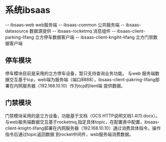 # 系统ibsaas
  -- ibsaas-web web服务端
  -- ibsaas-common 公共服务端
  -- ibsaas-datasource 数据源提供
  -- ibsaas-rocketmq 消息组件
  -- ibsaas-client-parking-lifang 立方停车数据客户端
  -- ibsaas-client-kngiht-lifang 立方门禁数据客户端
  
## 停车模块
   停车模块目前是采用的立方停车设备，暂只支持查询业务功能。
   与web 服务端数据交互基于tcp，web端为服务端（端口8888），ibsaas-client-pakring-lifang部署在内网服务器（192.168.10.10）作为tcp的lient端
   提供数据。
  
## 门禁模块
   门禁模块采用的是立方设备，功能基于文档（OCS HTTP说明文档1.4(1).docx）。
   与web服务端数据交互基于rocketmq,指定具体topic，在配置表中配置，ibsaas-client-knight-lifang部署在内网服务器（192.168.10.10）通过消费具体指令，操作指令后通过topic返回数据
   到rocket中间件，web服务端消费数据。